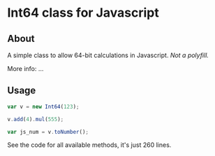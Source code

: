 
# Int64 class for Javascript

## About

A simple class to allow 64-bit calculations in Javascript. _Not a polyfill._

More info: ...

## Usage

```js
var v = new Int64(123);

v.add(4).mul(555);

var js_num = v.toNumber();
```

See the code for all available methods, it's just 260 lines.

